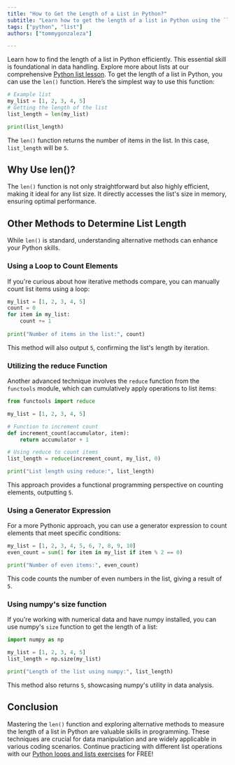 ```yaml
---
title: "How to Get the Length of a List in Python?"
subtitle: "Learn how to get the length of a list in Python using the `len()` function and other methods. Master this essential skill today!"
tags: ["python", "list"]
authors: ["tommygonzaleza"]

---
```


Learn how to find the length of a list in Python efficiently. This essential skill is foundational in data handling. Explore more about lists at our comprehensive [Python list lesson](https://4geeks.com/lesson/what-is-a-python-list). To get the length of a list in Python, you can use the `len()` function. Here’s the simplest way to use this function:

```py runable=true
# Example list
my_list = [1, 2, 3, 4, 5]
# Getting the length of the list
list_length = len(my_list)

print(list_length)
```

The `len()` function returns the number of items in the list. In this case, `list_length` will be `5`.

## Why Use len()?

The `len()` function is not only straightforward but also highly efficient, making it ideal for any list size. It directly accesses the list's size in memory, ensuring optimal performance.

## Other Methods to Determine List Length

While `len()` is standard, understanding alternative methods can enhance your Python skills.

### Using a Loop to Count Elements

If you're curious about how iterative methods compare, you can manually count list items using a loop:

```py runable=true
my_list = [1, 2, 3, 4, 5]
count = 0
for item in my_list:
    count += 1
		
print("Number of items in the list:", count)
```

This method will also output `5`, confirming the list's length by iteration.

### Utilizing the reduce Function

Another advanced technique involves the `reduce` function from the `functools` module, which can cumulatively apply operations to list items:

```py runable=true
from functools import reduce

my_list = [1, 2, 3, 4, 5]

# Function to increment count
def increment_count(accumulator, item):
    return accumulator + 1

# Using reduce to count items
list_length = reduce(increment_count, my_list, 0)

print("List length using reduce:", list_length)
```

This approach provides a functional programming perspective on counting elements, outputting `5`.

### Using a Generator Expression

For a more Pythonic approach, you can use a generator expression to count elements that meet specific conditions:

```py runable=true
my_list = [1, 2, 3, 4, 5, 6, 7, 8, 9, 10]
even_count = sum(1 for item in my_list if item % 2 == 0)

print("Number of even items:", even_count)
```

This code counts the number of even numbers in the list, giving a result of `5`.

### Using numpy's size function

If you're working with numerical data and have numpy installed, you can use numpy's `size` function to get the length of a list:

```py runable=true
import numpy as np

my_list = [1, 2, 3, 4, 5]
list_length = np.size(my_list)

print("Length of the list using numpy:", list_length)
```

This method also returns `5`, showcasing numpy's utility in data analysis.

## Conclusion

Mastering the `len()` function and exploring alternative methods to measure the length of a list in Python are valuable skills in programming. These techniques are crucial for data manipulation and are widely applicable in various coding scenarios. Continue practicing with different list operations with our [Python loops and lists exercises](https://4geeks.com/interactive-exercise/python-loops-lists-exercises) for FREE!
